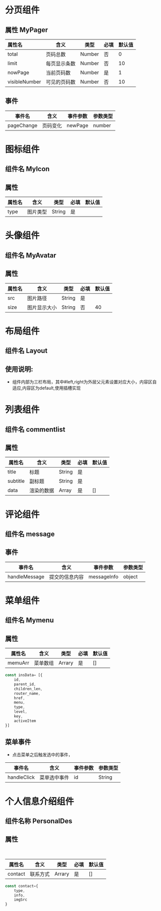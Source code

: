 # 分页组件 

## 属性 MyPager

| 属性名        | 含义         | 类型   | 必填 | 默认值 |
| :------------ | ------------ | ------ | ---- | ------ |
| total         | 页码总数     | Number | 否   | 0      |
| limit         | 每页显示条数 | Number | 否   | 10     |
| nowPage       | 当前页码数   | Number | 是   | 1      |
| visibleNumber | 可见的页码数 | Number | 否   | 10     |

##  事件

| 事件名     | 含义     | 事件参数 | 参数类型 |
| ---------- | -------- | -------- | -------- |
| pageChange | 页码变化 | newPage  | number   |

# 图标组件 

## 组件名 MyIcon

## 属性

| 属性名 | 含义     | 类型   | 必填 | 默认值 |
| ------ | -------- | ------ | ---- | ------ |
| type   | 图片类型 | String | 是   |        |

# 头像组件

## 组件名 MyAvatar

## 属性

| 属性名 | 含义         | 类型   | 必填 | 默认值 |
| ------ | ------------ | ------ | ---- | ------ |
| src    | 图片路径     | String | 是   |        |
| size   | 图片显示大小 | String | 否   | 40     |

# 布局组件

##  组件名 Layout

## 使用说明:

- 组件内部为三栏布局，其中#left,right为外层父元素设置对应大小，内容区自适应,内容区为default,使用插槽实现

# 列表组件

## 组件名 commentlist

## 属性

| 属性名   | 含义       | 类型   | 必填 | 默认值 |
| -------- | ---------- | ------ | ---- | ------ |
| title    | 标题       | String | 是   |        |
| subtitle | 副标题     | String | 是   |        |
| data     | 渲染的数据 | Array  | 是   | []     |

# 评论组件

##  组件名  message

##  事件 

| 事件名        | 含义           | 事件参数    | 参数类型 |
| ------------- | -------------- | ----------- | -------- |
| handleMessage | 提交的信息内容 | messageInfo | object   |

# 菜单组件

##  组件名 Mymenu

## 属性

| 属性名  | 含义     | 类型   | 必填 | 默认值 |
| ------- | -------- | ------ | ---- | ------ |
| memuArr | 菜单数组 | Arrary | 是   | []     |

```js	
const insData= [{
    id,
    parent_id,
    children_len,
    router_name,
    href,
    menu,
    type,
    level,
    key,
    activeItem
}]
```

##  菜单事件

- 点击菜单之后触发选中的事件，

| 事件名      | 含义         | 事件参数 | 参数类型 |
| ----------- | ------------ | -------- | -------- |
| handleClick | 菜单选中事件 | id       | String   |



#  个人信息介绍组件

## 组件名称 PersonalDes

## 属性

​	

| 属性名  | 含义     | 类型   | 必填 | 默认值 |
| ------- | -------- | ------ | ---- | ------ |
| contact | 联系方式 | Arrary | 是   | []     |

```js	
const contact={
    type,
    info,
    imgSrc
}
```


